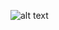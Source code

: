 ![alt text]([http://url/to/img.png](https://github.com/Soliman162/STM32F405RGT6_development-_Kit/blob/main/STM32_mcu_usb.png))
